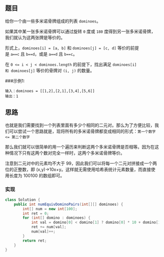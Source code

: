 ## 题目

给你一个由一些多米诺骨牌组成的列表 `dominoes`。

如果其中某一张多米诺骨牌可以通过旋转 `0` 度或 `180` 度得到另一张多米诺骨牌，我们就认为这两张牌是等价的。

形式上，`dominoes[i] = [a, b]` 和 `dominoes[j] = [c, d]` 等价的前提是 `a==c` 且 `b==d`，或是 `a==d` 且 `b==c`。

在 `0 <= i < j < dominoes.length` 的前提下，找出满足 `dominoes[i] 和 dominoes[j]` 等价的骨牌对 `(i, j)` 的数量。

###示例1:
```
输入：dominoes = [[1,2],[2,1],[3,4],[5,6]]
输出：1
```

## 思路

也就是我们需要找到一个列表里面有多少个相同的二元对。那么为了方便比较，我们可以尝试一个思路就是，现将所有的多米诺骨牌都变成相同的形式：`第一个数字 <= 第二个数字`

那么我们就可以很简单的用一个遍历来判断这两个多米诺骨牌是否相等。因为在这种情况下只有这两个数对完全一样时，这两个多米诺骨牌等价。

注意到二元对中的元素均不大于 99，因此我们可以将每一个二元对拼接成一个两位的正整数，即 (x,y)→10x+y。这样就无需使用哈希表统计元素数量，而直接使用长度为 100100 的数组即可。

### 实现
```java
class Solution {
    public int numEquivDominoPairs(int[][] dominoes) {
        int[] num = new int[100];
        int ret = 0;
        for (int[] domino : dominoes) {
            int val = domino[0] < domino[1] ? domino[0] * 10 + domino[1] : domino[1] * 10 + domino[0];
            ret += num[val];
            num[val]++;
        }
        return ret;
    }
}
```

